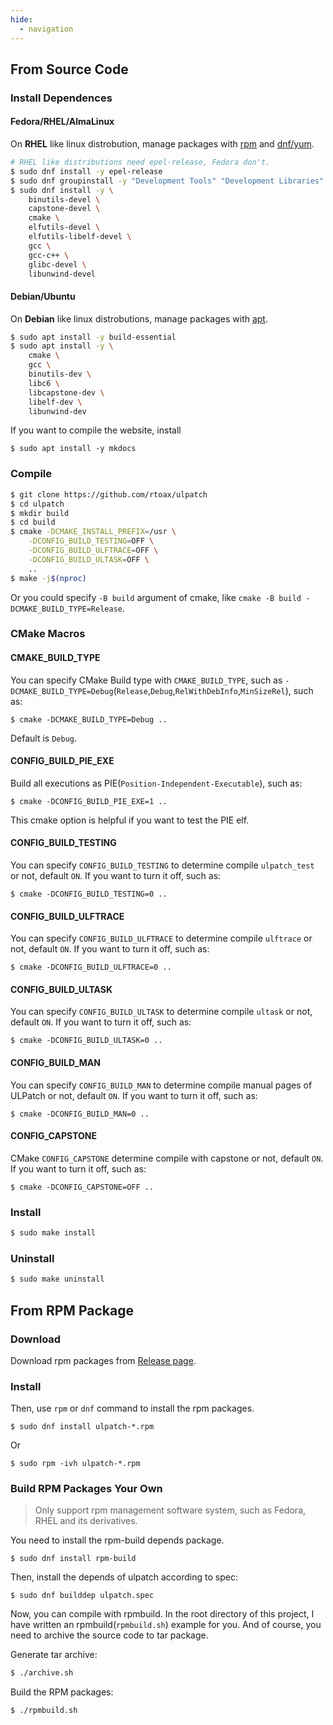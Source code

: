 ```yaml
---
hide:
  - navigation
---
```


## From Source Code

### Install Dependences

#### Fedora/RHEL/AlmaLinux

On **RHEL** like linux distrobution, manage packages with [rpm](https://github.com/rpm-software-management) and [dnf/yum](https://github.com/rpm-software-management/dnf).

```bash
# RHEL like distributions need epel-release, Fedora don't.
$ sudo dnf install -y epel-release
$ sudo dnf groupinstall -y "Development Tools" "Development Libraries"
$ sudo dnf install -y \
	binutils-devel \
	capstone-devel \
	cmake \
	elfutils-devel \
	elfutils-libelf-devel \
	gcc \
	gcc-c++ \
	glibc-devel \
	libunwind-devel
```


#### Debian/Ubuntu

On **Debian** like linux distrobutions, manage packages with [apt](https://salsa.debian.org/apt-team/apt).

```bash
$ sudo apt install -y build-essential
$ sudo apt install -y \
	cmake \
	gcc \
	binutils-dev \
	libc6 \
	libcapstone-dev \
	libelf-dev \
	libunwind-dev
```

If you want to compile the website, install

```
$ sudo apt install -y mkdocs
```


### Compile

```bash
$ git clone https://github.com/rtoax/ulpatch
$ cd ulpatch
$ mkdir build
$ cd build
$ cmake -DCMAKE_INSTALL_PREFIX=/usr \
	-DCONFIG_BUILD_TESTING=OFF \
	-DCONFIG_BUILD_ULFTRACE=OFF \
	-DCONFIG_BUILD_ULTASK=OFF \
	..
$ make -j$(nproc)
```

Or you could specify `-B build` argument of cmake, like `cmake -B build -DCMAKE_BUILD_TYPE=Release`.


### CMake Macros

#### CMAKE_BUILD_TYPE

You can specify CMake Build type with `CMAKE_BUILD_TYPE`, such as `-DCMAKE_BUILD_TYPE=Debug`(`Release`,`Debug`,`RelWithDebInfo`,`MinSizeRel`), such as:

```
$ cmake -DCMAKE_BUILD_TYPE=Debug ..
```

Default is `Debug`.


#### CONFIG_BUILD_PIE_EXE

Build all executions as PIE(`Position-Independent-Executable`), such as:

```
$ cmake -DCONFIG_BUILD_PIE_EXE=1 ..
```

This cmake option is helpful if you want to test the PIE elf.


#### CONFIG_BUILD_TESTING

You can specify `CONFIG_BUILD_TESTING` to determine compile `ulpatch_test` or not, default `ON`.
If you want to turn it off, such as:

```
$ cmake -DCONFIG_BUILD_TESTING=0 ..
```

#### CONFIG_BUILD_ULFTRACE

You can specify `CONFIG_BUILD_ULFTRACE` to determine compile `ulftrace` or not, default `ON`.
If you want to turn it off, such as:

```
$ cmake -DCONFIG_BUILD_ULFTRACE=0 ..
```

#### CONFIG_BUILD_ULTASK

You can specify `CONFIG_BUILD_ULTASK` to determine compile `ultask` or not, default `ON`.
If you want to turn it off, such as:

```
$ cmake -DCONFIG_BUILD_ULTASK=0 ..
```

#### CONFIG_BUILD_MAN

You can specify `CONFIG_BUILD_MAN` to determine compile manual pages of ULPatch or not, default `ON`.
If you want to turn it off, such as:

```
$ cmake -DCONFIG_BUILD_MAN=0 ..
```

#### CONFIG_CAPSTONE

CMake `CONFIG_CAPSTONE` determine compile with capstone or not, default `ON`.
If you want to turn it off, such as:

```
$ cmake -DCONFIG_CAPSTONE=OFF ..
```


### Install

```bash
$ sudo make install
```

### Uninstall

```bash
$ sudo make uninstall
```


## From RPM Package

### Download

Download rpm packages from [Release page](https://github.com/Rtoax/ulpatch/releases).

### Install

Then, use `rpm` or `dnf` command to install the rpm packages.

```
$ sudo dnf install ulpatch-*.rpm
```

Or

```
$ sudo rpm -ivh ulpatch-*.rpm
```

### Build RPM Packages Your Own

> Only support rpm management software system, such as Fedora, RHEL and its derivatives.

You need to install the rpm-build depends package.

```
$ sudo dnf install rpm-build
```

Then, install the depends of ulpatch according to spec:

```
$ sudo dnf builddep ulpatch.spec
```

Now, you can compile with rpmbuild. In the root directory of this project, I have written an rpmbuild(`rpmbuild.sh`) example for you. And of course, you need to archive the source code to tar package.

Generate tar archive:

```bash
$ ./archive.sh
```

Build the RPM packages:

```bash
$ ./rpmbuild.sh
```

